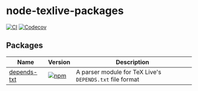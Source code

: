 # node-texlive-packages

[![CI][ci-badge]][ci]
[![Codecov][codecov-badge]][codecov]

[ci-badge]: https://github.com/teatimeguest/node-texlive-packages/actions/workflows/ci.yml/badge.svg
[ci]: https://github.com/teatimeguest/node-texlive-packages/actions/workflows/ci.yml
[codecov-badge]: https://codecov.io/gh/teatimeguest/node-texlive-packages/graph/badge.svg?token=MS3A3ODVUX
[codecov]: https://codecov.io/gh/teatimeguest/node-texlive-packages

## Packages

| Name          | Version                                        | Description                                              |
| ------------- | ---------------------------------------------- | -------------------------------------------------------- |
| [depends-txt] | [![npm][depends-txt-version]][depends-txt-npm] | A parser module for TeX Live's `DEPENDS.txt` file format |

[depends-txt]: ./packages/depends-txt
[depends-txt-npm]: https://www.npmjs.com/package/depends-txt
[depends-txt-version]: https://img.shields.io/npm/v/depends-txt?logo=npm&logoColor=959da5&labelColor=2e353b&color=c40000
